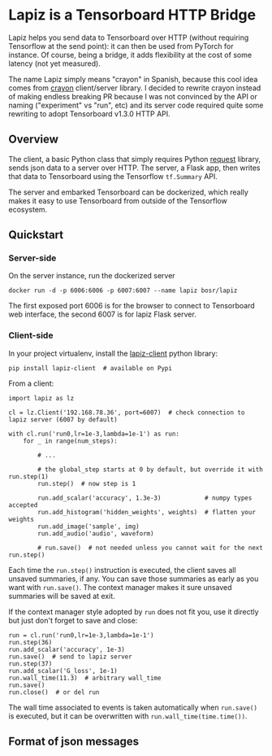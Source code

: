 # Lapiz is a Tensorboard HTTP Bridge
Lapiz helps you send data to Tensorboard over HTTP (without requiring Tensorflow at the send point): it can then be used from PyTorch for instance. Of course, being a bridge, it adds flexibility at the cost of some latency (not yet measured).

The name Lapiz simply means "crayon" in Spanish, because this cool idea comes from [crayon](https://github.com/torrvision/crayon) client/server library. I decided to rewrite crayon instead of making endless breaking PR because I was not convinced by the API or naming ("experiment" vs "run", etc) and its server code required quite some rewriting to adopt Tensorboard v1.3.0 HTTP API.


## Overview
The client, a basic Python class that simply requires Python [request](http://docs.python-requests.org/en/latest/) library, sends json data to a server over HTTP. The server, a Flask app, then writes that data to Tensorboard using the Tensorflow `tf.Summary` API.

The server and embarked Tensorboard can be dockerized, which really makes it easy to use Tensorboard from outside of the Tensorflow ecosystem.


## Quickstart
### Server-side
On the server instance, run the dockerized server

    docker run -d -p 6006:6006 -p 6007:6007 --name lapiz bosr/lapiz

The first exposed port 6006 is for the browser to connect to Tensorboard web interface, the second 6007 is for lapiz Flask server.

### Client-side
In your project virtualenv, install the [lapiz-client](https://github.com/bosr/lapiz-client) python library:

    pip install lapiz-client  # available on Pypi

From a client:

    import lapiz as lz

    cl = lz.Client('192.168.78.36', port=6007)  # check connection to lapiz server (6007 by default)

    with cl.run('run0,lr=1e-3,lambda=1e-1') as run:
        for _ in range(num_steps):

            # ...

            # the global_step starts at 0 by default, but override it with run.step(1)
            run.step()  # now step is 1

            run.add_scalar('accuracy', 1.3e-3)            # numpy types accepted
            run.add_histogram('hidden_weights', weights)  # flatten your weights
            run.add_image('sample', img)
            run.add_audio('audio', waveform)

            # run.save()  # not needed unless you cannot wait for the next run.step()

Each time the `run.step()` instruction is executed, the client saves all
unsaved summaries, if any. You can save those summaries as early as you want
with `run.save()`. The context manager makes it sure unsaved summaries will be
saved at exit.

If the context manager style adopted by `run` does not fit you, use it directly
but just don't forget to save and close:

    run = cl.run('run0,lr=1e-3,lambda=1e-1')
    run.step(36)
    run.add_scalar('accuracy', 1e-3)
    run.save()  # send to lapiz server
    run.step(37)
    run.add_scalar('G_loss', 1e-1)
    run.wall_time(11.3)  # arbitrary wall_time
    run.save()
    run.close()  # or del run

The wall time associated to events is taken automatically when `run.save()` is
executed, but it can be overwritten with `run.wall_time(time.time())`.

## Format of json messages

